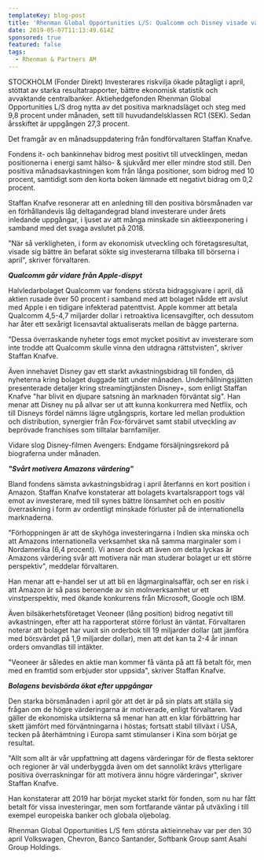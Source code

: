 ```yaml
---
templateKey: blog-post
title: 'Rhenman Global Opportunities L/S: Qualcomm och Disney visade vägen i april'
date: 2019-05-07T11:13:49.614Z
sponsored: true
featured: false
tags:
  - Rhenman & Partners AM
---
```

STOCKHOLM (Fonder Direkt) Investerares riskvilja ökade påtagligt i april, stöttat av starka resultatrapporter, bättre ekonomisk statistik och avvaktande centralbanker. Aktiehedgefonden Rhenman Global Opportunities L/S drog nytta av det positiva marknadsläget och steg med 9,8 procent under månaden, sett till huvudandelsklassen RC1 (SEK). Sedan årsskiftet är uppgången 27,3 procent.



Det framgår av en månadsuppdatering från fondförvaltaren Staffan Knafve.



Fondens it- och bankinnehav bidrog mest positivt till utvecklingen, medan positionerna i energi samt hälso- & sjukvård mer eller mindre stod still. Den positiva månadsavkastningen kom från långa positioner, som bidrog med 10 procent, samtidigt som den korta boken lämnade ett negativt bidrag om 0,2 procent.



Staffan Knafve resonerar att en anledning till den positiva börsmånaden var en förhållandevis låg deltagandegrad bland investerare under årets inledande uppgångar, i ljuset av att många minskade sin aktieexponering i samband med det svaga avslutet på 2018.



"När så verkligheten, i form av ekonomisk utveckling och företagsresultat, visade sig bättre än befarat sökte sig investerarna tillbaka till börserna i april", skriver förvaltaren.



**_Qualcomm går vidare från Apple-dispyt_**



Halvledarbolaget Qualcomm var fondens största bidragsgivare i april, då aktien rusade över 50 procent i samband med att bolaget nådde ett avslut med Apple i en tidigare infekterad patenttvist. Apple kommer att betala Qualcomm 4,5-4,7 miljarder dollar i retroaktiva licensavgifter, och dessutom har åter ett sexårigt licensavtal aktualiserats mellan de bägge parterna.



"Dessa överraskande nyheter togs emot mycket positivt av investerare som inte trodde att Qualcomm skulle vinna den utdragna rättstvisten", skriver Staffan Knafve.



Även innehavet Disney gav ett starkt avkastningsbidrag till fonden, då nyheterna kring bolaget duggade tätt under månaden. Underhållningsjätten presenterade detaljer kring streamingtjänsten Disney+, som enligt Staffan Knafve "har blivit en djupare satsning än marknaden förväntat sig". Han menar att Disney nu på allvar ser ut att kunna konkurrera med Netflix, och till Disneys fördel nämns lägre utgångspris, kortare led mellan produktion och distribution, synergier från Fox-förvärvet samt stabil utveckling av beprövade franchises som tilltalar barnfamiljer.



Vidare slog Disney-filmen Avengers: Endgame försäljningsrekord på biograferna under månaden.



**_"Svårt motivera Amazons värdering"_**



Bland fondens sämsta avkastningsbidrag i april återfanns en kort position i Amazon. Staffan Knafve konstaterar att bolagets kvartalsrapport togs väl emot av investerare, med till synes bättre lönsamhet och en positiv överraskning i form av ordentligt minskade förluster på de internationella marknaderna.



"Förhoppningen är att de skyhöga investeringarna i Indien ska minska och att Amazons internationella verksamhet ska nå samma marginaler som i Nordamerika (6,4 procent). Vi anser dock att även om detta lyckas är Amazons värdering svår att motivera när man studerar bolaget ur ett större perspektiv", meddelar förvaltaren.



Han menar att e-handel ser ut att bli en lågmarginalsaffär, och ser en risk i att Amazon är så pass beroende av sin molnverksamhet ur ett vinstperspektiv, med ökande konkurrens från Microsoft, Google och IBM.



Även bilsäkerhetsföretaget Veoneer (lång position) bidrog negativt till avkastningen, efter att ha rapporterat större förlust än väntat. Förvaltaren noterar att bolaget har vuxit sin orderbok till 19 miljarder dollar (att jämföra med börsvärdet på 1,9 miljarder dollar), men att det kan ta 2-4 år innan orders omvandlas till intäkter.



"Veoneer är således en aktie man kommer få vänta på att få betalt för, men med en framtid som erbjuder stor uppsida", skriver Staffan Knafve.



**_Bolagens bevisbörda ökat efter uppgångar_**



Den starka börsmånaden i april gör att det är på sin plats att ställa sig frågan om de högre värderingarna är motiverade, enligt förvaltaren. Vad gäller de ekonomiska utsikterna så menar han att en klar förbättring har skett jämfört med förväntningarna i höstas; fortsatt stabil tillväxt i USA, tecken på återhämtning i Europa samt stimulanser i Kina som börjat ge resultat.



"Allt som allt är vår uppfattning att dagens värderingar för de flesta sektorer och regioner är väl underbyggda även om det sannolikt krävs ytterligare positiva överraskningar för att motivera ännu högre värderingar", skriver Staffan Knafve.



Han konstaterar att 2019 har börjat mycket starkt för fonden, som nu har fått betalt för vissa investeringar, men som fortfarande väntar på utväxling i till exempel europeiska banker och globala oljebolag.



Rhenman Global Opportunities L/S fem största aktieinnehav var per den 30 april Volkswagen, Chevron, Banco Santander, Softbank Group samt Asahi Group Holdings.
